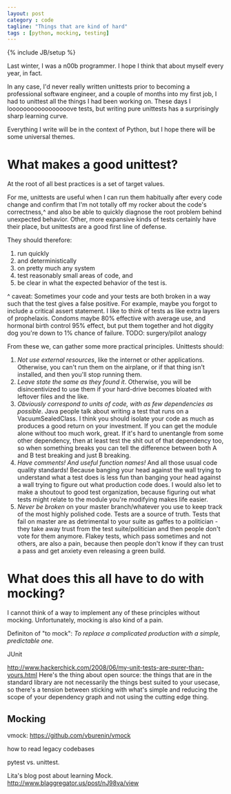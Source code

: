 ```yaml
---
layout: post
category : code
tagline: "Things that are kind of hard"
tags : [python, mocking, testing]
---
```

{% include JB/setup %}

Last winter, I was a n00b programmer. I hope I think that about myself every year, in fact. 

In any case, I'd never really written unittests prior to becoming a professional software engineer, and a couple of months into my first job, I had to unittest all the things I had been working on. These days I looooooooooooooooove tests, but writing pure unittests has a surprisingly sharp learning curve.

Everything I write will be in the context of Python, but I hope there will be some universal themes.

What makes a good unittest?
===========================
At the root of all best practices is a set of target values. 

For me, unittests are useful when I can run them habitually after every code change and confirm that I'm not totally off my rocker about the code's correctness,^ and also be able to quickly diagnose the root problem behind unexpected behavior. Other, more expansive kinds of tests certainly have their place, but unittests are a good first line of defense.

They should therefore:
1. run quickly
2. and deterministically
3. on pretty much any system
4. test reasonably small areas of code, and
5. be clear in what the expected behavior of the test is. 

^ caveat: Sometimes your code and your tests are both broken in a way such that the test gives a false positive. For example, maybe you forgot to include a critical assert statement. I like to think of tests as like extra layers of prophelaxis. Condoms maybe 80% effective with average use, and hormonal birth control 95% effect, but put them together and hot diggity dog you're down to 1% chance of failure. TODO: surgery/pilot analogy

From these we, can gather some more practical principles. Unittests should:
1. *Not use external resources*, like the internet or other applications. Otherwise, you can't run them on the airplane, or if that thing isn't installed, and then you'll stop running them.
2. *Leave state the same as they found it*. Otherwise, you will be disincentivized to use them if your hard-drive becomes bloated with leftover files and the like.
3. *Obviously correspond to units of code, with as few dependencies as possible*. Java people talk about writing a test that runs on a VacuumSealedClass. I think you should isolate your code as much as produces a good return on your investment. If you can get the module alone without too much work, great. If it's hard to unentangle from some other dependency, then at least test the shit out of that dependency too, so when something breaks you can tell the difference between both A and B test breaking and just B breaking.
4. *Have comments! And useful function names!* And all those usual code quality standards! Because banging your head against the wall trying to understand what a test does is less fun than banging your head against a wall trying to figure out what production code does. I would also let to make a shoutout to good test organization, because figuring out what tests might relate to the module you're modifying makes life easier.
5. *Never be broken* on your master branch/whatever you use to keep track of the most highly polished code. Tests are a source of truth. Tests that fail on master are as detrimental to your suite as gaffes to a politician - they take away trust from the test suite/politician and then people don't vote for them anymore. Flakey tests, which pass sometimes and not others, are also a pain, because then people don't know if they can trust a pass and get anxiety even releasing a green build. 

What does this all have to do with mocking?
===========================================

I cannot think of a way to implement any of these principles without mocking. Unfortunately, mocking is also kind of a pain. 

Definiton of "to mock": _To replace a complicated production with a simple, predictable one._

JUnit 


http://www.hackerchick.com/2008/06/my-unit-tests-are-purer-than-yours.html
Here's the thing about open source: the things that are in the standard library are not necessarily the things best suited to your usecase, so there's a tension between sticking with what's simple and reducing the scope of your dependency graph and not using the cutting edge thing.


Mocking 
-------

vmock: https://github.com/vburenin/vmock

how to read legacy codebases

pytest vs. unittest. 

Lita's blog post about learning Mock. http://www.blaggregator.us/post/nJ98va/view
